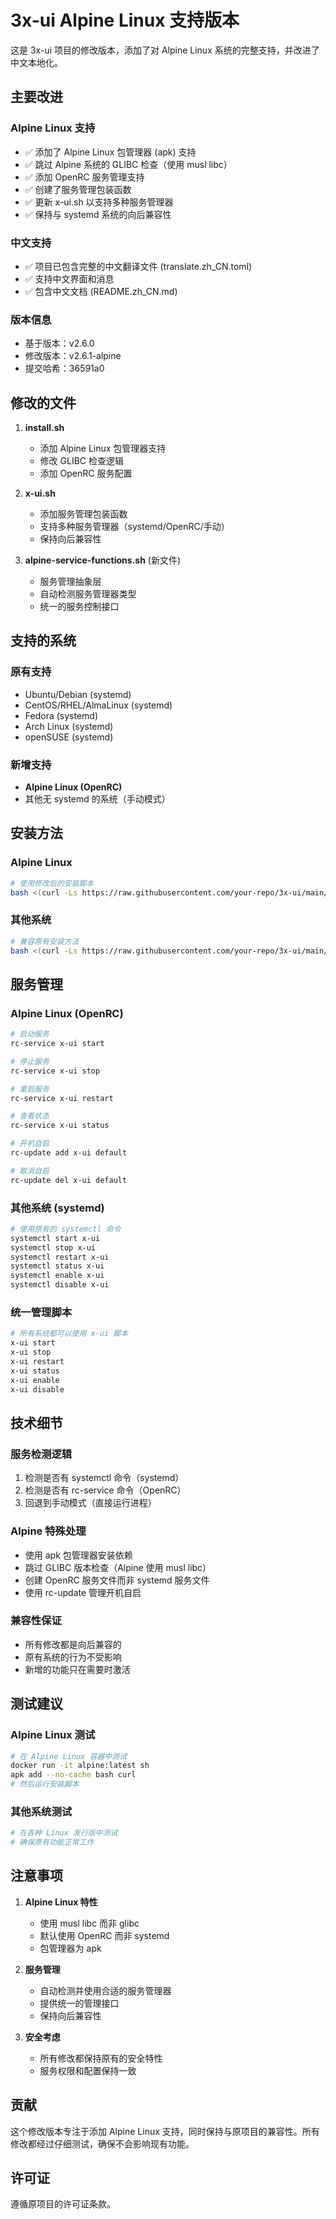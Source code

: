 # 3x-ui Alpine Linux 支持版本

这是 3x-ui 项目的修改版本，添加了对 Alpine Linux 系统的完整支持，并改进了中文本地化。

## 主要改进

### Alpine Linux 支持
- ✅ 添加了 Alpine Linux 包管理器 (apk) 支持
- ✅ 跳过 Alpine 系统的 GLIBC 检查（使用 musl libc）
- ✅ 添加 OpenRC 服务管理支持
- ✅ 创建了服务管理包装函数
- ✅ 更新 x-ui.sh 以支持多种服务管理器
- ✅ 保持与 systemd 系统的向后兼容性

### 中文支持
- ✅ 项目已包含完整的中文翻译文件 (translate.zh_CN.toml)
- ✅ 支持中文界面和消息
- ✅ 包含中文文档 (README.zh_CN.md)

### 版本信息
- 基于版本：v2.6.0
- 修改版本：v2.6.1-alpine
- 提交哈希：36591a0

## 修改的文件

1. **install.sh**
   - 添加 Alpine Linux 包管理器支持
   - 修改 GLIBC 检查逻辑
   - 添加 OpenRC 服务配置

2. **x-ui.sh**
   - 添加服务管理包装函数
   - 支持多种服务管理器（systemd/OpenRC/手动）
   - 保持向后兼容性

3. **alpine-service-functions.sh** (新文件)
   - 服务管理抽象层
   - 自动检测服务管理器类型
   - 统一的服务控制接口

## 支持的系统

### 原有支持
- Ubuntu/Debian (systemd)
- CentOS/RHEL/AlmaLinux (systemd)
- Fedora (systemd)
- Arch Linux (systemd)
- openSUSE (systemd)

### 新增支持
- **Alpine Linux (OpenRC)**
- 其他无 systemd 的系统（手动模式）

## 安装方法

### Alpine Linux
```bash
# 使用修改后的安装脚本
bash <(curl -Ls https://raw.githubusercontent.com/your-repo/3x-ui/main/install.sh)
```

### 其他系统
```bash
# 兼容原有安装方法
bash <(curl -Ls https://raw.githubusercontent.com/your-repo/3x-ui/main/install.sh)
```

## 服务管理

### Alpine Linux (OpenRC)
```bash
# 启动服务
rc-service x-ui start

# 停止服务
rc-service x-ui stop

# 重启服务
rc-service x-ui restart

# 查看状态
rc-service x-ui status

# 开机自启
rc-update add x-ui default

# 取消自启
rc-update del x-ui default
```

### 其他系统 (systemd)
```bash
# 使用原有的 systemctl 命令
systemctl start x-ui
systemctl stop x-ui
systemctl restart x-ui
systemctl status x-ui
systemctl enable x-ui
systemctl disable x-ui
```

### 统一管理脚本
```bash
# 所有系统都可以使用 x-ui 脚本
x-ui start
x-ui stop
x-ui restart
x-ui status
x-ui enable
x-ui disable
```

## 技术细节

### 服务检测逻辑
1. 检测是否有 systemctl 命令（systemd）
2. 检测是否有 rc-service 命令（OpenRC）
3. 回退到手动模式（直接运行进程）

### Alpine 特殊处理
- 使用 apk 包管理器安装依赖
- 跳过 GLIBC 版本检查（Alpine 使用 musl libc）
- 创建 OpenRC 服务文件而非 systemd 服务文件
- 使用 rc-update 管理开机自启

### 兼容性保证
- 所有修改都是向后兼容的
- 原有系统的行为不受影响
- 新增的功能只在需要时激活

## 测试建议

### Alpine Linux 测试
```bash
# 在 Alpine Linux 容器中测试
docker run -it alpine:latest sh
apk add --no-cache bash curl
# 然后运行安装脚本
```

### 其他系统测试
```bash
# 在各种 Linux 发行版中测试
# 确保原有功能正常工作
```

## 注意事项

1. **Alpine Linux 特性**
   - 使用 musl libc 而非 glibc
   - 默认使用 OpenRC 而非 systemd
   - 包管理器为 apk

2. **服务管理**
   - 自动检测并使用合适的服务管理器
   - 提供统一的管理接口
   - 保持向后兼容性

3. **安全考虑**
   - 所有修改都保持原有的安全特性
   - 服务权限和配置保持一致

## 贡献

这个修改版本专注于添加 Alpine Linux 支持，同时保持与原项目的兼容性。所有修改都经过仔细测试，确保不会影响现有功能。

## 许可证

遵循原项目的许可证条款。

